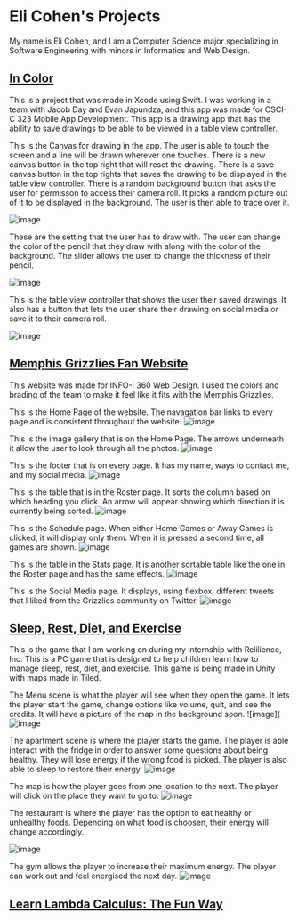 # Eli Cohen's Projects

My name is Eli Cohen, and I am a Computer Science major specializing in Software Engineering with minors in Informatics and Web Design.

## [In Color](https://github.com/ecohen1125/In-Color)

This is a project that was made in Xcode using Swift.
I was working in a team with Jacob Day and Evan Japundza, and this app was made for CSCI-C 323 Mobile App Development.
This app is a drawing app that has the ability to save drawings to be able to be viewed in a table view controller.

This is the Canvas for drawing in the app. The user is able to touch the screen and a line will be drawn wherever one touches. There is a new canvas button in the top right that will reset the drawing. There is a save canvas button in the top rights that saves the drawing to be displayed in the table view controller. There is a random background button that asks the user for permisson to access their camera roll. It picks a random picture out of it to be displayed in the background. The user is then able to trace over it.

![image](https://user-images.githubusercontent.com/77858375/167950454-12129956-9980-40b4-b1d3-e9bddefc43e5.png)

These are the setting that the user has to draw with. The user can change the color of the pencil that they draw with along with the color of the background. The slider allows the user to change the thickness of their pencil.

![image](https://user-images.githubusercontent.com/77858375/167950930-8e6fdb56-4ed3-4e31-9a09-bb2779942e88.png )

This is the table view controller that shows the user their saved drawings. It also has a button that lets the user share their drawing on social media or save it to their camera roll.

![image](https://user-images.githubusercontent.com/77858375/167951315-52e6e0aa-2efc-4e6e-b8bf-bbf44308f172.png)


## [Memphis Grizzlies Fan Website](https://github.com/ecohen1125/MemphisGrizzliesFanWebsite)

This website was made for INFO-I 360 Web Design. I used the colors and brading of the team to make it feel like it fits with the Memphis Grizzlies.

This is the Home Page of the website. The navagation bar links to every page and is consistent throughout the website.
![image](https://user-images.githubusercontent.com/77858375/167947402-2958fe90-6941-481c-9edd-be7a1c389bda.png)

This is the image gallery that is on the Home Page. The arrows underneath it allow the user to look through all the photos.
![image](https://user-images.githubusercontent.com/77858375/167947648-975eae70-53a2-4b55-ac0b-827e8c434f32.png)

This is the footer that is on every page. It has my name, ways to contact me, and my social media.
![image](https://user-images.githubusercontent.com/77858375/167947870-9c28beb5-c209-4cba-9732-5e563ff7db56.png)

This is the table that is in the Roster page. It sorts the column based on which heading you click. An arrow will appear showing which direction it is currently being sorted.
![image](https://user-images.githubusercontent.com/77858375/167948026-ec158361-3fe2-4f1d-934a-7f8b46f0b04a.png)

This is the Schedule page. When either Home Games or Away Games is clicked, it will display only them. When it is pressed a second time, all games are shown.
![image](https://user-images.githubusercontent.com/77858375/167948273-d7288ef4-6577-497c-adce-52f4bb559e02.png)

This is the table in the Stats page. It is another sortable table like the one in the Roster page and has the same effects.
![image](https://user-images.githubusercontent.com/77858375/167948870-e01b8e3e-4e7f-4301-8dc9-1e8418958da8.png)

This is the Social Media page. It displays, using flexbox, different tweets that I liked from the Grizzlies community on Twitter.
![image](https://user-images.githubusercontent.com/77858375/167948998-b7b905a8-c566-44ed-b7e5-51210d9baf86.png)


## [Sleep, Rest, Diet, and Exercise](https://resilience-inc.itch.io/eat)

This is the game that I am working on during my internship with Relilience, Inc. This is a PC game that is designed to help children learn how to manage sleep, rest, diet, and exercise. This game is being made in Unity with maps made in Tiled. 

The Menu scene is what the player will see when they open the game. It lets the player start the game, change options like volume, quit, and see the credits. It will have a picture of the map in the background soon.
![image](![image](https://github.com/ecohen1125/ecohen1125.github.io/assets/77858375/ecc7b4f2-3cec-44e3-b207-0701af96de0c)

The apartment scene is where the player starts the game. The player is able interact with the fridge in order to answer some questions about being healthy. They will lose energy if the wrong food is picked. The player is also able to sleep to restore their energy.
![image](https://user-images.githubusercontent.com/77858375/167957077-6d387ea2-f8e7-4587-8fc0-d1990ac267a7.png)

The map is how the player goes from one location to the next. The player will click on the place they want to go to.
![image](https://user-images.githubusercontent.com/77858375/167957262-d354c5ba-52a0-4fe5-b47a-e017f37e4dde.png)

The restaurant is where the player has the option to eat healthy or unhealthy foods. Depending on what food is choosen, their energy will change accordingly.

![image](https://user-images.githubusercontent.com/77858375/167957332-801e0789-4a4e-47b8-9e9e-1ee7e86d7589.png)

The gym allows the player to increase their maximum energy. The player can work out and feel energised the next day.
![image](https://user-images.githubusercontent.com/77858375/167957482-d88f9ed2-c566-4135-bc3c-83d1937aae7a.png)

## [Learn Lambda Calculus: The Fun Way]([https://resilience-inc.itch.io/eat](https://github.com/ecohen1125/Learn-Lambda-Calculus)https://github.com/ecohen1125/Learn-Lambda-Calculus)


